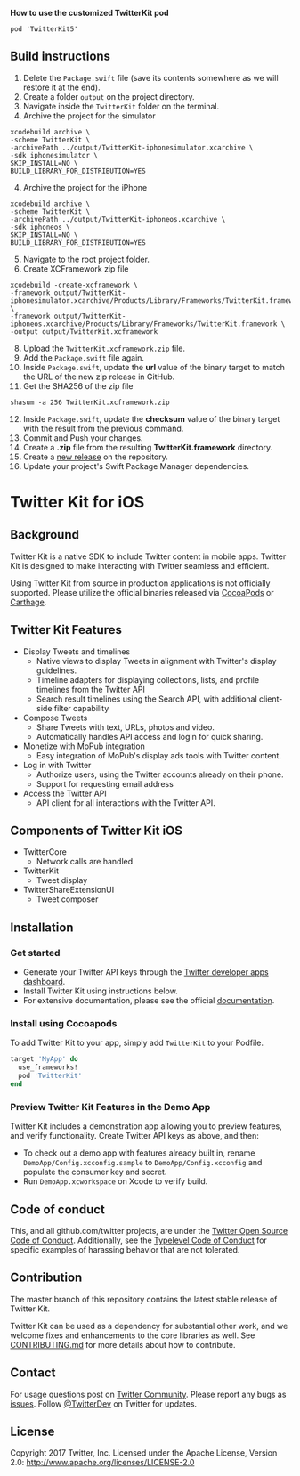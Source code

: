 **How to use the customized TwitterKit pod**
```
pod 'TwitterKit5'
```

## Build instructions
1. Delete the `Package.swift` file (save its contents somewhere as we will restore it at the end).
2. Create a folder `output` on the project directory.
3. Navigate inside the `TwitterKit` folder on the terminal.
4. Archive the project for the simulator
  ```
  xcodebuild archive \
  -scheme TwitterKit \
  -archivePath ../output/TwitterKit-iphonesimulator.xcarchive \
  -sdk iphonesimulator \
  SKIP_INSTALL=NO \
  BUILD_LIBRARY_FOR_DISTRIBUTION=YES
  ```
4. Archive the project for the iPhone
  ```
  xcodebuild archive \
  -scheme TwitterKit \
  -archivePath ../output/TwitterKit-iphoneos.xcarchive \
  -sdk iphoneos \
  SKIP_INSTALL=NO \
  BUILD_LIBRARY_FOR_DISTRIBUTION=YES
  ```
5. Navigate to the root project folder.
6. Create XCFramework zip file
  ```
  xcodebuild -create-xcframework \
 -framework output/TwitterKit-iphonesimulator.xcarchive/Products/Library/Frameworks/TwitterKit.framework \
 -framework output/TwitterKit-iphoneos.xcarchive/Products/Library/Frameworks/TwitterKit.framework \
 -output output/TwitterKit.xcframework
 ```
8. Upload the `TwitterKit.xcframework.zip` file.
9. Add the `Package.swift` file again.
10. Inside `Package.swift`, update the **url** value of the binary target to match the URL of the new zip release in GitHub.
11. Get the SHA256 of the zip file
  ```
  shasum -a 256 TwitterKit.xcframework.zip
  ```
12. Inside `Package.swift`, update the **checksum** value of the binary target with the result from the previous command.
13. Commit and Push your changes.
7. Create a **.zip** file from the resulting **TwitterKit.framework** directory.
7. Create a [new release](https://github.com/Alqueraf/twitter-kit-ios/releases/new) on the repository.
15. Update your project's Swift Package Manager dependencies.

# Twitter Kit for iOS

## Background

Twitter Kit is a native SDK to include Twitter content in mobile apps. Twitter Kit is designed to make interacting with Twitter seamless and efficient.

Using Twitter Kit from source in production applications is not officially supported. Please utilize the official binaries released via [CocoaPods](https://cocoapods.org/pods/TwitterKit) or [Carthage](https://github.com/Carthage/Carthage).

## Twitter Kit Features

* Display Tweets and timelines
  * Native views to display Tweets in alignment with Twitter's display guidelines.
  * Timeline adapters for displaying collections, lists, and profile timelines from the Twitter API
  * Search result timelines using the Search API, with additional client-side filter capability
* Compose Tweets
  * Share Tweets with text, URLs, photos and video.
  * Automatically handles API access and login for quick sharing.
* Monetize with MoPub integration
  * Easy integration of MoPub's display ads tools with Twitter content.
* Log in with Twitter
  * Authorize users, using the Twitter accounts already on their phone.
  * Support for requesting email address
* Access the Twitter API
  * API client for all interactions with the Twitter API.

## Components of Twitter Kit iOS

* TwitterCore
  * Network calls are handled
* TwitterKit
  * Tweet display
* TwitterShareExtensionUI
  * Tweet composer 

## Installation

### Get started

* Generate your Twitter API keys through the [Twitter developer apps dashboard](https://apps.twitter.com/).
* Install Twitter Kit using instructions below.
* For extensive documentation, please see the official [documentation](https://github.com/twitter/twitter-kit-ios/wiki).
	
### Install using Cocoapods

To add Twitter Kit to your app, simply add `TwitterKit` to your Podfile.

```ruby
target 'MyApp' do
  use_frameworks!
  pod 'TwitterKit'
end
```

### Preview Twitter Kit Features in the Demo App

Twitter Kit includes a demonstration app allowing you to preview features, and verify functionality. Create Twitter API keys as above, and then:

* To check out a demo app with features already built in, rename `DemoApp/Config.xcconfig.sample` to `DemoApp/Config.xcconfig` and populate the consumer key and secret.
* Run `DemoApp.xcworkspace` on Xcode to verify build.

## Code of conduct

This, and all github.com/twitter projects, are under the [Twitter Open Source Code of Conduct](https://github.com/twitter/code-of-conduct/blob/master/code-of-conduct.md). Additionally, see the [Typelevel Code of Conduct](http://typelevel.org/conduct) for specific examples of harassing behavior that are not tolerated.

## Contribution

The master branch of this repository contains the latest stable release of Twitter Kit.

Twitter Kit can be used as a dependency for substantial other work, and we welcome fixes and enhancements to the core libraries as well. See [CONTRIBUTING.md](https://github.com/twitter/twitter-kit-ios/blob/master/CONTRIBUTING.md) for more details about how to contribute.

## Contact

For usage questions post on [Twitter Community](https://twittercommunity.com/tags/c/publisher/twitter/ios).
Please report any bugs as [issues](https://github.com/twitter/twitter-kit-ios/issues).
Follow [@TwitterDev](http://twitter.com/twitterdev) on Twitter for updates.

## License

Copyright 2017 Twitter, Inc.
Licensed under the Apache License, Version 2.0: http://www.apache.org/licenses/LICENSE-2.0
